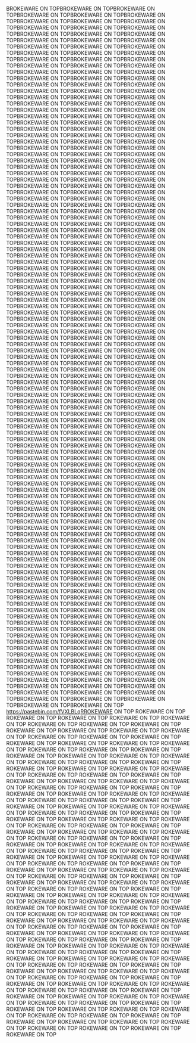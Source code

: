 BROKEWARE ON TOPBROKEWARE ON TOPBROKEWARE ON TOPBROKEWARE ON TOPBROKEWARE ON TOPBROKEWARE ON TOPBROKEWARE ON TOPBROKEWARE ON TOPBROKEWARE ON TOPBROKEWARE ON TOPBROKEWARE ON TOPBROKEWARE ON TOPBROKEWARE ON TOPBROKEWARE ON TOPBROKEWARE ON TOPBROKEWARE ON TOPBROKEWARE ON TOPBROKEWARE ON TOPBROKEWARE ON TOPBROKEWARE ON TOPBROKEWARE ON TOPBROKEWARE ON TOPBROKEWARE ON TOPBROKEWARE ON TOPBROKEWARE ON TOPBROKEWARE ON TOPBROKEWARE ON TOPBROKEWARE ON TOPBROKEWARE ON TOPBROKEWARE ON TOPBROKEWARE ON TOPBROKEWARE ON TOPBROKEWARE ON TOPBROKEWARE ON TOPBROKEWARE ON TOPBROKEWARE ON TOPBROKEWARE ON TOPBROKEWARE ON TOPBROKEWARE ON TOPBROKEWARE ON TOPBROKEWARE ON TOPBROKEWARE ON TOPBROKEWARE ON TOPBROKEWARE ON TOPBROKEWARE ON TOPBROKEWARE ON TOPBROKEWARE ON TOPBROKEWARE ON TOPBROKEWARE ON TOPBROKEWARE ON TOPBROKEWARE ON TOPBROKEWARE ON TOPBROKEWARE ON TOPBROKEWARE ON TOPBROKEWARE ON TOPBROKEWARE ON TOPBROKEWARE ON TOPBROKEWARE ON TOPBROKEWARE ON TOPBROKEWARE ON TOPBROKEWARE ON TOPBROKEWARE ON TOPBROKEWARE ON TOPBROKEWARE ON TOPBROKEWARE ON TOPBROKEWARE ON TOPBROKEWARE ON TOPBROKEWARE ON TOPBROKEWARE ON TOPBROKEWARE ON TOPBROKEWARE ON TOPBROKEWARE ON TOPBROKEWARE ON TOPBROKEWARE ON TOPBROKEWARE ON TOPBROKEWARE ON TOPBROKEWARE ON TOPBROKEWARE ON TOPBROKEWARE ON TOPBROKEWARE ON TOPBROKEWARE ON TOPBROKEWARE ON TOPBROKEWARE ON TOPBROKEWARE ON TOPBROKEWARE ON TOPBROKEWARE ON TOPBROKEWARE ON TOPBROKEWARE ON TOPBROKEWARE ON TOPBROKEWARE ON TOPBROKEWARE ON TOPBROKEWARE ON TOPBROKEWARE ON TOPBROKEWARE ON TOPBROKEWARE ON TOPBROKEWARE ON TOPBROKEWARE ON TOPBROKEWARE ON TOPBROKEWARE ON TOPBROKEWARE ON TOPBROKEWARE ON TOPBROKEWARE ON TOPBROKEWARE ON TOPBROKEWARE ON TOPBROKEWARE ON TOPBROKEWARE ON TOPBROKEWARE ON TOPBROKEWARE ON TOPBROKEWARE ON TOPBROKEWARE ON TOPBROKEWARE ON TOPBROKEWARE ON TOPBROKEWARE ON TOPBROKEWARE ON TOPBROKEWARE ON TOPBROKEWARE ON TOPBROKEWARE ON TOPBROKEWARE ON TOPBROKEWARE ON TOPBROKEWARE ON TOPBROKEWARE ON TOPBROKEWARE ON TOPBROKEWARE ON TOPBROKEWARE ON TOPBROKEWARE ON TOPBROKEWARE ON TOPBROKEWARE ON TOPBROKEWARE ON TOPBROKEWARE ON TOPBROKEWARE ON TOPBROKEWARE ON TOPBROKEWARE ON TOPBROKEWARE ON TOPBROKEWARE ON TOPBROKEWARE ON TOPBROKEWARE ON TOPBROKEWARE ON TOPBROKEWARE ON TOPBROKEWARE ON TOPBROKEWARE ON TOPBROKEWARE ON TOPBROKEWARE ON TOPBROKEWARE ON TOPBROKEWARE ON TOPBROKEWARE ON TOPBROKEWARE ON TOPBROKEWARE ON TOPBROKEWARE ON TOPBROKEWARE ON TOPBROKEWARE ON TOPBROKEWARE ON TOPBROKEWARE ON TOPBROKEWARE ON TOPBROKEWARE ON TOPBROKEWARE ON TOPBROKEWARE ON TOPBROKEWARE ON TOPBROKEWARE ON TOPBROKEWARE ON TOPBROKEWARE ON TOPBROKEWARE ON TOPBROKEWARE ON TOPBROKEWARE ON TOPBROKEWARE ON TOPBROKEWARE ON TOPBROKEWARE ON TOPBROKEWARE ON TOPBROKEWARE ON TOPBROKEWARE ON TOPBROKEWARE ON TOPBROKEWARE ON TOPBROKEWARE ON TOPBROKEWARE ON TOPBROKEWARE ON TOPBROKEWARE ON TOPBROKEWARE ON TOPBROKEWARE ON TOPBROKEWARE ON TOPBROKEWARE ON TOPBROKEWARE ON TOPBROKEWARE ON TOPBROKEWARE ON TOPBROKEWARE ON TOPBROKEWARE ON TOPBROKEWARE ON TOPBROKEWARE ON TOPBROKEWARE ON TOPBROKEWARE ON TOPBROKEWARE ON TOPBROKEWARE ON TOPBROKEWARE ON TOPBROKEWARE ON TOPBROKEWARE ON TOPBROKEWARE ON TOPBROKEWARE ON TOPBROKEWARE ON TOPBROKEWARE ON TOPBROKEWARE ON TOPBROKEWARE ON TOPBROKEWARE ON TOPBROKEWARE ON TOPBROKEWARE ON TOPBROKEWARE ON TOPBROKEWARE ON TOPBROKEWARE ON TOPBROKEWARE ON TOPBROKEWARE ON TOPBROKEWARE ON TOPBROKEWARE ON TOPBROKEWARE ON TOPBROKEWARE ON TOPBROKEWARE ON TOPBROKEWARE ON TOPBROKEWARE ON TOPBROKEWARE ON TOPBROKEWARE ON TOPBROKEWARE ON TOPBROKEWARE ON TOPBROKEWARE ON TOPBROKEWARE ON TOPBROKEWARE ON TOPBROKEWARE ON TOPBROKEWARE ON TOPBROKEWARE ON TOPBROKEWARE ON TOPBROKEWARE ON TOPBROKEWARE ON TOPBROKEWARE ON TOPBROKEWARE ON TOPBROKEWARE ON TOPBROKEWARE ON TOPBROKEWARE ON TOPBROKEWARE ON TOPBROKEWARE ON TOPBROKEWARE ON TOPBROKEWARE ON TOPBROKEWARE ON TOPBROKEWARE ON TOPBROKEWARE ON TOPBROKEWARE ON TOPBROKEWARE ON TOPBROKEWARE ON TOPBROKEWARE ON TOPBROKEWARE ON TOPBROKEWARE ON TOPBROKEWARE ON TOPBROKEWARE ON TOPBROKEWARE ON TOPBROKEWARE ON TOPBROKEWARE ON TOPBROKEWARE ON TOPBROKEWARE ON TOPBROKEWARE ON TOPBROKEWARE ON TOPBROKEWARE ON TOPBROKEWARE ON TOPBROKEWARE ON TOPBROKEWARE ON TOPBROKEWARE ON TOPBROKEWARE ON TOPBROKEWARE ON TOPBROKEWARE ON TOPBROKEWARE ON TOPBROKEWARE ON TOPBROKEWARE ON TOPBROKEWARE ON TOPBROKEWARE ON TOPBROKEWARE ON TOPBROKEWARE ON TOPBROKEWARE ON TOPBROKEWARE ON TOPBROKEWARE ON TOPBROKEWARE ON TOPBROKEWARE ON TOPBROKEWARE ON TOPBROKEWARE ON TOPBROKEWARE ON TOPBROKEWARE ON TOPBROKEWARE ON TOPBROKEWARE ON TOPBROKEWARE ON TOPBROKEWARE ON TOPBROKEWARE ON TOPBROKEWARE ON TOPBROKEWARE ON TOPBROKEWARE ON TOPBROKEWARE ON TOPBROKEWARE ON TOPBROKEWARE ON TOPBROKEWARE ON TOPBROKEWARE ON TOPBROKEWARE ON TOPBROKEWARE ON TOPBROKEWARE ON TOPBROKEWARE ON TOPBROKEWARE ON TOPBROKEWARE ON TOPBROKEWARE ON TOPBROKEWARE ON TOPBROKEWARE ON TOPBROKEWARE ON TOPBROKEWARE ON TOPBROKEWARE ON TOPBROKEWARE ON TOPBROKEWARE ON TOPBROKEWARE ON TOPBROKEWARE ON TOPBROKEWARE ON TOPBROKEWARE ON TOPBROKEWARE ON TOPBROKEWARE ON TOPBROKEWARE ON TOPBROKEWARE ON TOPBROKEWARE ON TOPBROKEWARE ON TOPBROKEWARE ON TOPBROKEWARE ON TOPBROKEWARE ON TOPBROKEWARE ON TOPBROKEWARE ON TOPBROKEWARE ON TOPBROKEWARE ON TOPBROKEWARE ON TOPBROKEWARE ON TOPBROKEWARE ON TOPBROKEWARE ON TOPBROKEWARE ON TOPBROKEWARE ON TOPBROKEWARE ON TOPBROKEWARE ON TOPBROKEWARE ON TOPBROKEWARE ON TOP https://pastebin.com/fVXLBLqRROKEWARE ON TOP ROKEWARE ON TOP ROKEWARE ON TOP ROKEWARE ON TOP ROKEWARE ON TOP ROKEWARE ON TOP ROKEWARE ON TOP ROKEWARE ON TOP ROKEWARE ON TOP ROKEWARE ON TOP ROKEWARE ON TOP ROKEWARE ON TOP ROKEWARE ON TOP ROKEWARE ON TOP ROKEWARE ON TOP ROKEWARE ON TOP ROKEWARE ON TOP ROKEWARE ON TOP ROKEWARE ON TOP ROKEWARE ON TOP ROKEWARE ON TOP ROKEWARE ON TOP ROKEWARE ON TOP ROKEWARE ON TOP ROKEWARE ON TOP ROKEWARE ON TOP ROKEWARE ON TOP ROKEWARE ON TOP ROKEWARE ON TOP ROKEWARE ON TOP ROKEWARE ON TOP ROKEWARE ON TOP ROKEWARE ON TOP ROKEWARE ON TOP ROKEWARE ON TOP ROKEWARE ON TOP ROKEWARE ON TOP ROKEWARE ON TOP ROKEWARE ON TOP ROKEWARE ON TOP ROKEWARE ON TOP ROKEWARE ON TOP ROKEWARE ON TOP ROKEWARE ON TOP ROKEWARE ON TOP ROKEWARE ON TOP ROKEWARE ON TOP ROKEWARE ON TOP ROKEWARE ON TOP ROKEWARE ON TOP ROKEWARE ON TOP ROKEWARE ON TOP ROKEWARE ON TOP ROKEWARE ON TOP ROKEWARE ON TOP ROKEWARE ON TOP ROKEWARE ON TOP ROKEWARE ON TOP ROKEWARE ON TOP ROKEWARE ON TOP ROKEWARE ON TOP ROKEWARE ON TOP ROKEWARE ON TOP ROKEWARE ON TOP ROKEWARE ON TOP ROKEWARE ON TOP ROKEWARE ON TOP ROKEWARE ON TOP ROKEWARE ON TOP ROKEWARE ON TOP ROKEWARE ON TOP ROKEWARE ON TOP ROKEWARE ON TOP ROKEWARE ON TOP ROKEWARE ON TOP ROKEWARE ON TOP ROKEWARE ON TOP ROKEWARE ON TOP ROKEWARE ON TOP ROKEWARE ON TOP ROKEWARE ON TOP ROKEWARE ON TOP ROKEWARE ON TOP ROKEWARE ON TOP ROKEWARE ON TOP ROKEWARE ON TOP ROKEWARE ON TOP ROKEWARE ON TOP ROKEWARE ON TOP ROKEWARE ON TOP ROKEWARE ON TOP ROKEWARE ON TOP ROKEWARE ON TOP ROKEWARE ON TOP ROKEWARE ON TOP ROKEWARE ON TOP ROKEWARE ON TOP ROKEWARE ON TOP ROKEWARE ON TOP ROKEWARE ON TOP ROKEWARE ON TOP ROKEWARE ON TOP ROKEWARE ON TOP ROKEWARE ON TOP ROKEWARE ON TOP ROKEWARE ON TOP ROKEWARE ON TOP ROKEWARE ON TOP ROKEWARE ON TOP ROKEWARE ON TOP ROKEWARE ON TOP ROKEWARE ON TOP ROKEWARE ON TOP ROKEWARE ON TOP ROKEWARE ON TOP ROKEWARE ON TOP ROKEWARE ON TOP ROKEWARE ON TOP ROKEWARE ON TOP ROKEWARE ON TOP ROKEWARE ON TOP ROKEWARE ON TOP ROKEWARE ON TOP ROKEWARE ON TOP ROKEWARE ON TOP ROKEWARE ON TOP ROKEWARE ON TOP ROKEWARE ON TOP ROKEWARE ON TOP ROKEWARE ON TOP ROKEWARE ON TOP ROKEWARE ON TOP ROKEWARE ON TOP ROKEWARE ON TOP ROKEWARE ON TOP ROKEWARE ON TOP ROKEWARE ON TOP ROKEWARE ON TOP ROKEWARE ON TOP ROKEWARE ON TOP ROKEWARE ON TOP ROKEWARE ON TOP ROKEWARE ON TOP ROKEWARE ON TOP ROKEWARE ON TOP ROKEWARE ON TOP ROKEWARE ON TOP ROKEWARE ON TOP ROKEWARE ON TOP ROKEWARE ON TOP ROKEWARE ON TOP ROKEWARE ON TOP ROKEWARE ON TOP ROKEWARE ON TOP ROKEWARE ON TOP ROKEWARE ON TOP ROKEWARE ON TOP ROKEWARE ON TOP ROKEWARE ON TOP ROKEWARE ON TOP ROKEWARE ON TOP ROKEWARE ON TOP ROKEWARE ON TOP ROKEWARE ON TOP ROKEWARE ON TOP ROKEWARE ON TOP ROKEWARE ON TOP ROKEWARE ON TOP ROKEWARE ON TOP ROKEWARE ON TOP ROKEWARE ON TOP ROKEWARE ON TOP ROKEWARE ON TOP ROKEWARE ON TOP ROKEWARE ON TOP ROKEWARE ON TOP ROKEWARE ON TOP ROKEWARE ON TOP 
